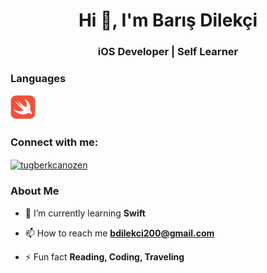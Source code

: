 

<h1 align="center">Hi 👋, I'm Barış Dilekçi</h1>
<h3 align="center"> iOS Developer | Self Learner</h3>


<h3 align="left">Languages</h3>
<p align="left"><a href="https://developer.apple.com/swift/" target="_blank" rel="noreferrer"> <img src="https://raw.githubusercontent.com/devicons/devicon/master/icons/swift/swift-original.svg" alt="swift" width="40" height="40"/> </a> </p>

<h3 align="left">Connect with me:</h3>
<p align="left">
<a href="https://linkedin.com/in/barixmenn" target="blank"><img align="center" src="https://raw.githubusercontent.com/rahuldkjain/github-profile-readme-generator/master/src/images/icons/Social/linked-in-alt.svg" alt="tugberkcanozen" height="30" width="40" /></a>

<h3 align="left">About Me</h3>

- 🌱 I’m currently learning **Swift**

- 📫 How to reach me **bdilekci200@gmail.com**

- ⚡ Fun fact **Reading, Coding, Traveling**
